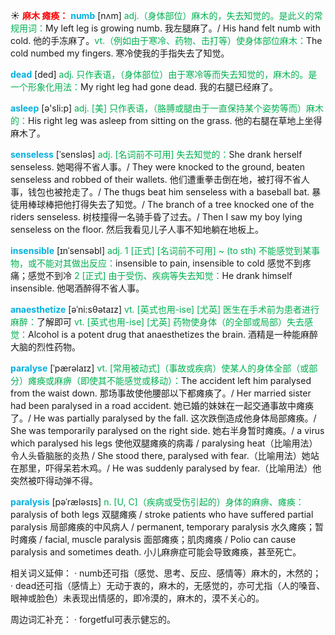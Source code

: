 ☀ <font color="red">**麻木 瘫痪：**</font>
<font color="sky blue">**numb**</font> [nʌm] 
<font color="#00b050">adj.（身体部位）麻木的，失去知觉的。是此义的常规用词：</font>My left leg is growing numb. 我左腿麻了。/ His hand felt numb with cold. 他的手冻麻了。<font color="#00b050">vt.（例如由于寒冷、药物、击打等）使身体部位麻木：</font>The cold numbed my fingers. 寒冷使我的手指失去了知觉。

<font color="sky blue">**dead**</font> [ded] 
<font color="#00b050">adj. 只作表语，（身体部位）由于寒冷等而失去知觉的，麻木的。是一个形象化用法：</font>My right leg had gone dead. 我的右腿已经麻了。

<font color="sky blue">**asleep**</font> [ə'sli:p] 
<font color="#00b050">adj. [美] 只作表语，（胳膊或腿由于一直保持某个姿势等而）麻木的：</font>His right leg was asleep from sitting on the grass. 他的右腿在草地上坐得麻木了。
           
<font color="sky blue">**senseless**</font> [ˈsensləs]
<font color="#00b050">adj. [名词前不可用] 失去知觉的：</font>She drank herself senseless. 她喝得不省人事。/ They were knocked to the ground, beaten senseless and robbed of their wallets. 他们遭重拳击倒在地，被打得不省人事，钱包也被抢走了。/ The thugs beat him senseless with a baseball bat. 暴徒用棒球棒把他打得失去了知觉。/ The branch of a tree knocked one of the riders senseless. 树枝撞得一名骑手昏了过去。/ Then I saw my boy lying senseless on the floor. 然后我看见儿子人事不知地躺在地板上。

<font color="sky blue">**insensible**</font> [ɪnˈsensəbl]
<font color="#00b050">adj. 1 [正式] [名词前不可用] ~ (to sth) 不能感觉到某事物，或不能对其做出反应：</font>insensible to pain, insensible to cold 感觉不到疼痛；感觉不到冷 <font color="#00b050">2 [正式] 由于受伤、疾病等失去知觉：</font>He drank himself insensible. 他喝酒醉得不省人事。

<font color="sky blue">**anaesthetize**</font> [əˈni:sθətaɪz]
<font color="#00b050">vt. [英式也用-ise] [尤英] 医生在手术前为患者进行麻醉：</font>了解即可 <font color="#00b050">vt. [英式也用-ise] [尤英] 药物使身体（的全部或局部）失去感觉：</font>Alcohol is a potent drug that anaesthetizes the brain. 酒精是一种能麻醉大脑的烈性药物。

<font color="sky blue">**paralyse**</font> [ˈpærəlaɪz]
<font color="#00b050">vt. [常用被动式]（事故或疾病）使某人的身体全部（或部分）瘫痪或麻痹（即使其不能感觉或移动）：</font>The accident left him paralysed from the waist down. 那场事故使他腰部以下都瘫痪了。/ Her married sister had been paralysed in a road accident. 她已婚的妹妹在一起交通事故中瘫痪了。/ He was partially paralysed by the fall. 这次跌倒造成他身体局部瘫痪。/ She was temporarily paralysed on the right side. 她右半身暂时瘫痪。/ a virus which paralysed his legs 使他双腿瘫痪的病毒 / paralysing heat（比喻用法）令人头昏脑胀的炎热 / She stood there, paralysed with fear.（比喻用法）她站在那里，吓得呆若木鸡。/ He was suddenly paralysed by fear.（比喻用法）他突然被吓得动弹不得。

<font color="sky blue">**paralysis**</font> [pəˈræləsɪs]
<font color="#00b050">n. [U, C]（疾病或受伤引起的）身体的麻痹、瘫痪：</font>paralysis of both legs 双腿瘫痪 / stroke patients who have suffered partial paralysis 局部瘫痪的中风病人 / permanent, temporary paralysis 水久瘫痪；暂时瘫痪 / facial, muscle paralysis 面部瘫痪；肌肉瘫痪 / Polio can cause paralysis and sometimes death. 小儿麻痹症可能会导致瘫痪，甚至死亡。

相关词义延伸：
· numb还可指（感觉、思考、反应、感情等）麻木的，木然的；
· dead还可指（感情上）无动于衷的，麻木的，无感觉的，亦可尤指（人的嗓音、眼神或脸色）未表现出情感的，即冷漠的，麻木的，漠不关心的。

周边词汇补充：
· forgetful可表示健忘的。

